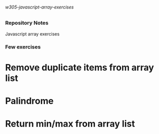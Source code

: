 ###### w305-javascript-array-exercises

### Repository Notes
Javascript array exercises

### Few exercises
# Remove duplicate items from array list
# Palindrome
# Return min/max from array list
